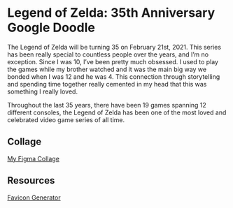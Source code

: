 # Legend of Zelda: 35th Anniversary Google Doodle

The Legend of Zelda will be turning 35 on February 21st, 2021. This series has been really special to countless people over the years, and I’m no exception. Since I was 10, I’ve been pretty much obsessed. I used to play the games while my brother watched and it was the main big way we bonded when I was 12 and he was 4. This connection through storytelling and spending time together really cemented in my head that this was something I really loved.

Throughout the last 35 years, there have been 19 games spanning 12 different consoles, the Legend of Zelda has been one of the most loved and celebrated video game series of all time.

## Collage
[My Figma Collage](https://www.figma.com/file/wvLqakOavjC95vUNei8QFq/Google-Doodle?node-id=1%3A2)

## Resources

[Favicon Generator](https://realfavicongenerator.net/)
